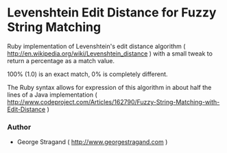 Levenshtein Edit Distance for Fuzzy String Matching
================================

Ruby implementation of Levenshtein's edit distance algorithm ( http://en.wikipedia.org/wiki/Levenshtein_distance ) with a small tweak to return a percentage as a match value.

100% (1.0) is an exact match, 0% is completely different.

The Ruby syntax allows for expression of this algorithm in about half the lines of a Java implementation ( http://www.codeproject.com/Articles/162790/Fuzzy-String-Matching-with-Edit-Distance )

### Author
* George Stragand ( http://www.georgestragand.com )